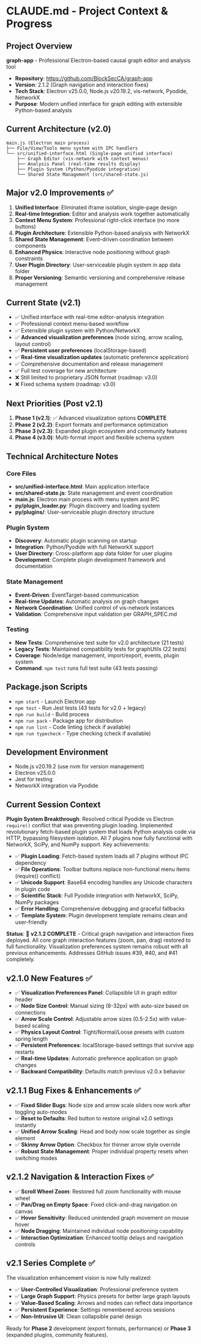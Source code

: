 # CLAUDE.md - Project Context & Progress

## Project Overview
**graph-app** - Professional Electron-based causal graph editor and analysis tool
- **Repository**: https://github.com/BlockSecCA/graph-app
- **Version**: 2.1.2 (Graph navigation and interaction fixes)
- **Tech Stack**: Electron v25.0.0, Node.js v20.19.2, vis-network, Pyodide, NetworkX
- **Purpose**: Modern unified interface for graph editing with extensible Python-based analysis

## Current Architecture (v2.0)
```
main.js (Electron main process)
├── File/View/Tools menu system with IPC handlers
└── src/unified-interface.html (Single-page unified interface)
    ├── Graph Editor (vis-network with context menus)
    ├── Analysis Panel (real-time results display)
    ├── Plugin System (Python/Pyodide integration)
    └── Shared State Management (src/shared-state.js)
```

## Major v2.0 Improvements ✅
1. **Unified Interface**: Eliminated iframe isolation, single-page design
2. **Real-time Integration**: Editor and analysis work together automatically  
3. **Context Menu System**: Professional right-click interface (no more buttons)
4. **Plugin Architecture**: Extensible Python-based analysis with NetworkX
5. **Shared State Management**: Event-driven coordination between components
6. **Enhanced Physics**: Interactive node positioning without graph constraints
7. **User Plugin Directory**: User-serviceable plugin system in app data folder
8. **Proper Versioning**: Semantic versioning and comprehensive release management

## Current State (v2.1)
- ✅ Unified interface with real-time editor-analysis integration
- ✅ Professional context menu-based workflow
- ✅ Extensible plugin system with Python/NetworkX
- ✅ **Advanced visualization preferences** (node sizing, arrow scaling, layout control)
- ✅ **Persistent user preferences** (localStorage-based)
- ✅ **Real-time visualization updates** (automatic preference application)
- ✅ Comprehensive documentation and release management
- ✅ Full test coverage for new architecture
- ❌ Still limited to proprietary JSON format (roadmap: v3.0)
- ❌ Fixed schema system (roadmap: v3.0)

## Next Priorities (Post v2.1)
1. **Phase 1 (v2.1)**: ✅ Advanced visualization options **COMPLETE**
2. **Phase 2 (v2.2)**: Export formats and performance optimization
3. **Phase 3 (v2.3)**: Expanded plugin ecosystem and community features
4. **Phase 4 (v3.0)**: Multi-format import and flexible schema system

## Technical Architecture Notes

### Core Files
- **src/unified-interface.html**: Main application interface
- **src/shared-state.js**: State management and event coordination
- **main.js**: Electron main process with menu system and IPC
- **py/plugin_loader.py**: Plugin discovery and loading system
- **py/plugins/**: User-serviceable plugin directory structure

### Plugin System
- **Discovery**: Automatic plugin scanning on startup
- **Integration**: Python/Pyodide with full NetworkX support
- **User Directory**: Cross-platform app data folder for user plugins
- **Development**: Complete plugin development framework and documentation

### State Management
- **Event-Driven**: EventTarget-based communication
- **Real-time Updates**: Automatic analysis on graph changes
- **Network Coordination**: Unified control of vis-network instances
- **Validation**: Comprehensive input validation per GRAPH_SPEC.md

### Testing
- **New Tests**: Comprehensive test suite for v2.0 architecture (21 tests)
- **Legacy Tests**: Maintained compatibility tests for graphUtils (22 tests)
- **Coverage**: Node/edge management, import/export, events, plugin system
- **Command**: `npm test` runs full test suite (43 tests passing)

## Package.json Scripts
- `npm start` - Launch Electron app
- `npm test` - Run Jest tests (43 tests for v2.0 + legacy)
- `npm run build` - Build process
- `npm run pack` - Package app for distribution
- `npm run lint` - Code linting (check if available)
- `npm run typecheck` - Type checking (check if available)

## Development Environment
- Node.js v20.19.2 (use nvm for version management)
- Electron v25.0.0
- Jest for testing
- NetworkX integration via Pyodide

## Current Session Context
**Plugin System Breakthrough**: Resolved critical Pyodide vs Electron `require()` conflict that was preventing plugin loading. Implemented revolutionary fetch-based plugin system that loads Python analysis code via HTTP, bypassing filesystem isolation. All 7 plugins now fully functional with NetworkX, SciPy, and NumPy support. Key achievements:

- ✅ **Plugin Loading**: Fetch-based system loads all 7 plugins without IPC dependency
- ✅ **File Operations**: Toolbar buttons replace non-functional menu items (require() conflict)
- ✅ **Unicode Support**: Base64 encoding handles any Unicode characters in plugin code
- ✅ **Scientific Stack**: Full Pyodide integration with NetworkX, SciPy, NumPy packages
- ✅ **Error Handling**: Comprehensive debugging and graceful fallbacks
- ✅ **Template System**: Plugin development template remains clean and user-friendly

**Status**: 🎉 **v2.1.2 COMPLETE** - Critical graph navigation and interaction fixes deployed. All core graph interaction features (zoom, pan, drag) restored to full functionality. Visualization preferences system remains robust with all previous enhancements. Addresses GitHub issues #39, #40, and #41 completely.

## v2.1.0 New Features ✅
- ✅ **Visualization Preferences Panel**: Collapsible UI in graph editor header
- ✅ **Node Size Control**: Manual sizing (8-32px) with auto-size based on connections
- ✅ **Arrow Scale Control**: Adjustable arrow sizes (0.5-2.5x) with value-based scaling
- ✅ **Physics Layout Control**: Tight/Normal/Loose presets with custom spring length
- ✅ **Persistent Preferences**: localStorage-based settings that survive app restarts
- ✅ **Real-time Updates**: Automatic preference application on graph changes
- ✅ **Backward Compatibility**: Defaults match previous v2.0.x behavior

## v2.1.1 Bug Fixes & Enhancements ✅
- ✅ **Fixed Slider Bugs**: Node size and arrow scale sliders now work after toggling auto-modes
- ✅ **Reset to Defaults**: Red button to restore original v2.0 settings instantly
- ✅ **Unified Arrow Scaling**: Head and body now scale together as single element
- ✅ **Skinny Arrow Option**: Checkbox for thinner arrow style override
- ✅ **Robust State Management**: Proper individual property resets when switching modes

## v2.1.2 Navigation & Interaction Fixes ✅
- ✅ **Scroll Wheel Zoom**: Restored full zoom functionality with mouse wheel
- ✅ **Pan/Drag on Empty Space**: Fixed click-and-drag navigation on canvas
- ✅ **Hover Sensitivity**: Reduced unintended graph movement on mouse hover
- ✅ **Node Dragging**: Maintained individual node positioning capability
- ✅ **Interaction Optimization**: Enhanced tooltip delays and navigation controls

## v2.1 Series Complete ✅
The visualization enhancement vision is now fully realized:
- ✅ **User-Controlled Visualization**: Professional preference system
- ✅ **Large Graph Support**: Physics presets for better large graph layouts
- ✅ **Value-Based Scaling**: Arrows and nodes can reflect data importance
- ✅ **Persistent Experience**: Settings remembered across sessions
- ✅ **Non-Intrusive UI**: Clean collapsible panel design

Ready for **Phase 2** development (export formats, performance) or **Phase 3** (expanded plugins, community features).